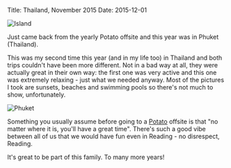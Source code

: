 Title: Thailand, November 2015
Date: 2015-12-01

![Island](/images/demo1.jpg)

Just came back from the yearly Potato offsite and this year was in Phuket (Thailand).

This was my second time this year (and in my life too) in Thailand and both trips couldn't have been more different. Not in a bad way at all, they were actually great in their own way: the first one was very active and this one was extremely relaxing - just what we needed anyway. Most of the pictures I took are sunsets, beaches and swimming pools so there's not much to show, unfortunately.

![Phuket](/images/demo2.jpg)

Something you usually assume before going to a [Potato](https://p.ota.to/) offsite is that "no matter where it is, you'll have a great time". There's such a good vibe between all of us that we would have fun even in Reading - no disrespect, Reading.

It's great to be part of this family. To many more years!
